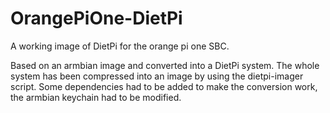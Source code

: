 # OrangePiOne-DietPi
A working image of DietPi for the orange pi one SBC.




Based on an armbian image and converted into a DietPi system.
The whole system has been compressed into an image by using the dietpi-imager script.
Some dependencies had to be added to make the conversion work, the armbian keychain had to be modified.
